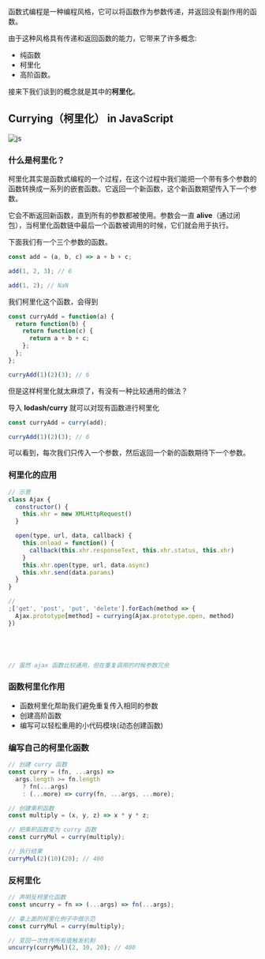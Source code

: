 函数式编程是一种编程风格，它可以将函数作为参数传递，并返回没有副作用的函数。

由于这种风格具有传递和返回函数的能力，它带来了许多概念:

- 纯函数
- 柯里化
- 高阶函数。

接来下我们谈到的概念就是其中的**柯里化**。

## Currying（柯里化） in JavaScript

![js](https://cdn-images-1.medium.com/max/1600/1*RZ5E9_cqR-mG6yXmfEYDFQ.png)

### 什么是柯里化？

柯里化其实是函数式编程的一个过程，在这个过程中我们能把一个带有多个参数的函数转换成一系列的嵌套函数。它返回一个新函数，这个新函数期望传入下一个参数。

它会不断返回新函数，直到所有的参数都被使用。参数会一直 **alive**（通过闭包），当柯里化函数链中最后一个函数被调用的时候，它们就会用于执行。

下面我们有一个三个参数的函数。

```js
const add = (a, b, c) => a + b + c;

add(1, 2, 3); // 6

add(1, 2); // NaN
```

我们柯里化这个函数，会得到
```js
const curryAdd = function(a) {
  return function(b) {
    return function(c) {
      return a + b + c;
    };
  };
};

curryAdd(1)(2)(3); // 6
```

但是这样柯里化就太麻烦了，有没有一种比较通用的做法？

导入 **lodash/curry**  就可以对现有函数进行柯里化

```js
const curryAdd = curry(add);

curryAdd(1)(2)(3); // 6
```

可以看到，每次我们只传入一个参数，然后返回一个新的函数期待下一个参数。

### 柯里化的应用

```js
// 示意
class Ajax {
  constructor() {
    this.xhr = new XMLHttpRequest()
  }

  open(type, url, data, callback) {
    this.onload = function() {
      callback(this.xhr.responseText, this.xhr.status, this.xhr)
    }
    this.xhr.open(type, url, data.async)
    this.xhr.send(data.params)
  }
}

// 
;['get', 'post', 'put', 'delete'].forEach(method => {
  Ajax.prototype[method] = currying(Ajax.prototype.open, method)
})





// 虽然 ajax 函数比较通用，但在重复调用的时候参数冗余

```

### 函数柯里化作用

- 函数柯里化帮助我们避免重复传入相同的参数
- 创建高阶函数
- 编写可以轻松重用的小代码模块(动态创建函数)

### 编写自己的柯里化函数

```js
// 创建 curry 函数
const curry = (fn, ...args) =>
  args.length >= fn.length
    ? fn(...args)
    : (...more) => curry(fn, ...args, ...more);

// 创建乘积函数
const multiply = (x, y, z) => x * y * z;

// 把乘积函数变为 curry 函数
const curryMul = curry(multiply);

// 执行结果
curryMul(2)(10)(20); // 400
```

### 反柯里化

```js
// 声明反柯里化函数
const uncurry = fn => (...args) => fn(...args);

// 拿上面的柯里化例子中做示范
const curryMul = curry(multiply);

// 变回一次性传所有值触发机制
uncurry(curryMul)(2, 10, 20); // 400
```

